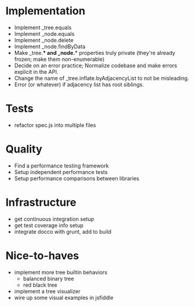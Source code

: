 # Implementation

 * Implement _tree.equals
 * Implement _node.equals
 * Implement _node.delete
 * Implement _node.findByData
 * Make _tree.__* and _node.__* properties truly private (they're
   already frozen; make them non-enumerable)
 * Decide on an error practice; Normalize codebase and make errors
   explicit in the API.
 * Change the name of _tree.inflate.byAdjacencyList to not be
   misleading.
 * Error (or whatever) if adjacency list has root siblings.

# Tests

 * refactor spec.js into multiple files
 
# Quality

 * Find a performance testing framework
 * Setup independent performance tests
 * Setup performance comparisons between libraries

# Infrastructure

 * get continuous integration setup
 * get test coverage info setup
 * integrate docco with grunt, add to build

# Nice-to-haves

 * implement more tree builtin behaviors
   - balanced binary tree
   - red black tree
 * implement a tree visualizer
 * wire up some visual examples in jsfiddle


